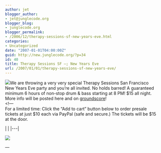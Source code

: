```yaml
---
author: jet
blogger_author:
- jet@junglecode.org
blogger_blog:
- junglecode.org
blogger_permalink:
- /2006/12/therapy-sessions-sf-new-years-eve.html
categories:
- Uncategorized
date: "2007-01-01T04:00:00Z"
guid: http://new.junglecode.org/?p=34
id: 40
title: Therapy Sessions SF –; New Years Eve
url: /2007/01/01/therapy-sessions-sf-new-years-eve/
---
```


[![](http://www.junglecode.com/images/blog/therapy_nye_front_thumb.jpg)](http://groundscore.net/board/viewtopic.php?t=27240)We are throwing a very very special Therapy Sessions San Francisco New Years Eve party and you’re all invited. No holds barred! A guaranteed minimum 6 hours of non-stop drum & bass starting at 8 PM! $15 all night. More info will be posted here and on [groundscore](http://groundscore.net/board/viewtopic.php?t=27240)!  
&lt;!—  
For a limited time: Click the “Add to cart” button below to order presale tickets at just $10 each via PayPal (safe and secure.) The tickets will be $15 at the door.

<form action="https://www.paypal.com/cgi-bin/webscr" method="post" target="paypal">|  |
|---|

![](https://www.paypal.com/en_US/i/scr/pixel.gif)

</form> —